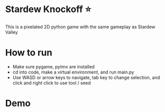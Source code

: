 # Stardew Knockoff ⭐️
This is a pixelated 2D python game with the same gameplay as Stardew Valley

# How to run
- Make sure pygame, pytmx are installed
- cd into code, make a virtual environment, and run main.py
- Use WASD or arrow keys to navigate, tab key to change selection, and click and right click to use tool / seed

# Demo
